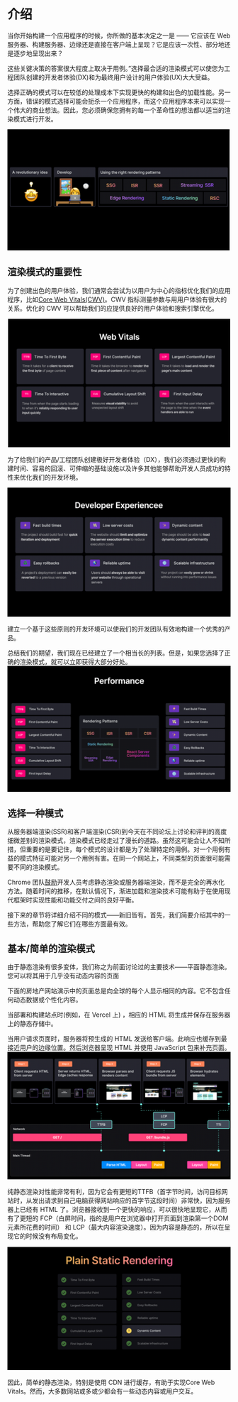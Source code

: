 # 介绍
当你开始构建一个应用程序的时候，你所做的基本决定之一是 —— 它应该在 Web 服务器、构建服务器、边缘还是直接在客户端上呈现？它是应该一次性、部分地还是逐步地呈现出来？

这些关键决策的答案很大程度上取决于用例。”选择最合适的渲染模式可以使您为工程团队创建的开发者体验(DX)和为最终用户设计的用户体验(UX)大大受益。

选择正确的模式可以在较低的处理成本下实现更快的构建和出色的加载性能。另一方面，错误的模式选择可能会扼杀一个应用程序，而这个应用程序本来可以实现一个伟大的商业想法。因此，您必须确保您拥有的每一个革命性的想法都以适当的渲染模式进行开发。

![1](../rendring-patterns/imgs/introduce-1.png)

## 渲染模式的重要性
为了创建出色的用户体验，我们通常会尝试为以用户为中心的指标优化我们的应用程序，比如[Core Web Vitals(CWV)](https://web.dev/vitals/)。CWV 指标测量参数与用用户体验有很大的关系。优化的 CWV 可以帮助我们的应提供良好的用户体验和搜索引擎优化。

![2](../rendring-patterns/imgs/introduce-2.png)

为了给我们的产品/工程团队创建极好开发者体验（DX），我们必须通过更快的构建时间、容易的回滚、可伸缩的基础设施以及许多其他能够帮助开发人员成功的特性来优化我们的开发环境。

![3](../rendring-patterns/imgs/introduce-3.png)

建立一个基于这些原则的开发环境可以使我们的开发团队有效地构建一个优秀的产品。

总结我们的期望，我们现在已经建立了一个相当长的列表。但是，如果您选择了正确的渲染模式，就可以立即获得大部分好处。
![4](../rendring-patterns/imgs/introduce-4.png)

## 选择一种模式

从服务器端渲染(SSR)和客户端渲染(CSR)到今天在不同论坛上讨论和评判的高度细微差别的渲染模式，渲染模式已经走过了漫长的道路。虽然这可能会让人不知所措，但重要的是要记住，每个模式的设计都是为了处理特定的用例。对一个用例有益的模式特征可能对另一个用例有害。在同一个网站上，不同类型的页面很可能需要不同的渲染模式。

Chrome 团队[鼓励](https://web.dev/rendering-on-the-web/)开发人员考虑静态渲染或服务器端渲染，而不是完全的再水化方法。随着时间的推移，在默认情况下，渐进加载和渲染技术可能有助于在使用现代框架时实现性能和功能交付之间的良好平衡。

接下来的章节将详细介绍不同的模式——新旧皆有。首先，我们简要介绍其中的一些方法，帮助您了解它们在哪些方面最有效。

## 基本/简单的渲染模式
由于静态渲染有很多变体，我们称之为前面讨论过的主要技术——平面静态渲染。您可以将其用于几乎没有动态内容的页面

下面的房地产网站演示中的页面总是向全球的每个人显示相同的内容。它不包含任何动态数据或个性化内容。

当部署和构建站点时(例如，在 Vercel 上) ，相应的 HTML 将生成并保存在服务器上的静态存储中。

当用户请求页面时，服务器将预生成的 HTML 发送给客户端。此响应也缓存到最接近用户的边缘位置。然后浏览器呈现 HTML 并使用 JavaScript 包来补充页面。
![5](../rendring-patterns/imgs/introduce-5.png)

纯静态渲染对性能非常有利，因为它会有更短的TTFB（首字节时间，访问目标网站时，从发出请求到自己电脑获得网站响应的首字节这段时间）非常快，因为服务器上已经有 HTML 了。浏览器接收到一个更快的响应，可以很快地呈现它，从而有了更短的 FCP（白屏时间，指的是用户在浏览器中打开页面到渲染第一个DOM元素所花费的时间） 和 LCP（最大内容渲染速度）。因为内容是静态的，所以在呈现它的时候没有布局变化。

![6](../rendring-patterns/imgs/introduce-6.png)

因此，简单的静态渲染，特别是使用 CDN 进行缓存，有助于实现Core Web Vitals。然而，大多数网站或多或少都会有一些动态内容或用户交互。
